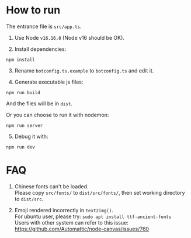 # How to run
The entrance file is `src/app.ts`.

1. Use Node `v16.16.0` (Node v16 should be OK).

2. Install dependencies:
```
npm install
```

3. Rename `botconfig.ts.example` to `botconfig.ts` and edit it.

4. Generate executable js files:
```
npm run build
```
And the files will be in `dist`.

Or you can choose to run it with nodemon:
```
npm run server
```

5. Debug it with:
```
npm run dev
```

# FAQ
1. Chinese fonts can't be loaded.   
Please copy `src/fonts/` to `dist/src/fonts/`, then set working directory to `dist/src`.

2. Emoji rendered incorrectly in `text2img()`.   
For ubuntu user, please try: `sudo apt install ttf-ancient-fonts`   
Users with other system can refer to this issue: https://github.com/Automattic/node-canvas/issues/760